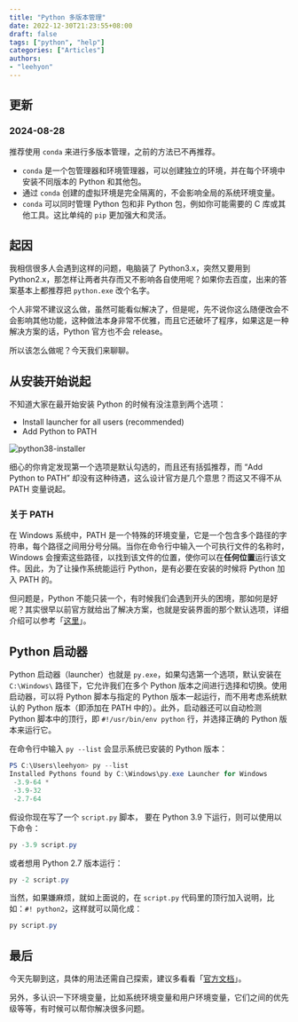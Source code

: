 ```yaml
---
title: "Python 多版本管理"
date: 2022-12-30T21:23:55+08:00
draft: false
tags: ["python", "help"]
categories: ["Articles"]
authors:
- "leehyon"
---
```


## 更新

### 2024-08-28

推荐使用 `conda` 来进行多版本管理，之前的方法已不再推荐。

- `conda` 是一个包管理器和环境管理器，可以创建独立的环境，并在每个环境中安装不同版本的 Python 和其他包。
- 通过 `conda` 创建的虚拟环境是完全隔离的，不会影响全局的系统环境变量。
- `conda` 可以同时管理 Python 包和非 Python 包，例如你可能需要的 C 库或其他工具。这比单纯的 `pip` 更加强大和灵活。

## 起因

我相信很多人会遇到这样的问题，电脑装了 Python3.x，突然又要用到 Python2.x，那怎样让两者共存而又不影响各自使用呢？如果你去百度，出来的答案基本上都推荐把 `python.exe` 改个名字。

个人非常不建议这么做，虽然可能看似解决了，但是呢，先不说你这么随便改会不会影响其他功能，这种做法本身非常不优雅，而且它还破坏了程序，如果这是一种解决方案的话，Python 官方也不会 release。

所以该怎么做呢？今天我们来聊聊。

## 从安装开始说起

不知道大家在最开始安装 Python 的时候有没注意到两个选项：

- Install launcher for all users (recommended)
- Add Python to PATH

![python38-installer](https://images.kohsruhe.com/2024/python38-installer.png)

细心的你肯定发现第一个选项是默认勾选的，而且还有括弧推荐，而 “Add Python to PATH” 却没有这种待遇，这么设计官方是几个意思？而这又不得不从 PATH 变量说起。

### 关于 PATH

在 Windows 系统中，PATH 是一个特殊的环境变量，它是一个包含多个路径的字符串，每个路径之间用分号分隔。当你在命令行中输入一个可执行文件的名称时，Windows 会搜索这些路径，以找到该文件的位置，使你可以在**任何位置**运行该文件。因此，为了让操作系统能运行 Python，是有必要在安装的时候将 Python 加入 PATH 的。

但问题是，Python 不能只装一个，有时候我们会遇到开头的困境，那如何是好呢？其实很早以前官方就给出了解决方案，也就是安装界面的那个默认选项，详细介绍可以参考「[这里](https://docs.python.org/3/using/windows.html#launcher)」。

## Python 启动器

Python 启动器（launcher）也就是 `py.exe`，如果勾选第一个选项，默认安装在 `C:\Windows\` 路径下，它允许我们在多个 Python 版本之间进行选择和切换。使用启动器，可以将 Python 脚本与指定的 Python 版本一起运行，而不用考虑系统默认的 Python 版本（即添加在 PATH 中的）。此外，启动器还可以自动检测 Python 脚本中的顶行，即 `#!/usr/bin/env python` 行，并选择正确的 Python 版本来运行它。

在命令行中输入 `py --list` 会显示系统已安装的 Python 版本：

```powershell
PS C:\Users\leehyon> py --list
Installed Pythons found by C:\Windows\py.exe Launcher for Windows
 -3.9-64 *
 -3.9-32
 -2.7-64
```

假设你现在写了一个 `script.py` 脚本， 要在 Python 3.9 下运行，则可以使用以下命令：

```powershell
py -3.9 script.py
```

或者想用 Python 2.7 版本运行：

```powershell
py -2 script.py
```

当然，如果嫌麻烦，就如上面说的，在 `script.py` 代码里的顶行加入说明，比如：`#! python2`，这样就可以简化成：

```powershell
py script.py
```

## 最后

今天先聊到这，具体的用法还需自己探索，建议多看看「[官方文档](https://docs.python.org/3/contents.html)」。

另外，多认识一下环境变量，比如系统环境变量和用户环境变量，它们之间的优先级等等，有时候可以帮你解决很多问题。
